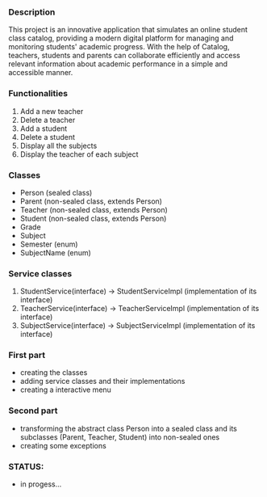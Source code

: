 
### Description
This project is an innovative application that simulates an online student class catalog, providing a modern digital platform for managing and monitoring students' academic progress. With the help of Catalog, teachers, students and parents can collaborate efficiently and access relevant information about academic performance in a simple and accessible manner.

### Functionalities 
1) Add a new teacher
2) Delete a teacher
3) Add a student
4) Delete a student
5) Display all the subjects
6) Display the teacher of each subject

### Classes
- Person (sealed class)
- Parent (non-sealed class, extends Person)
- Teacher (non-sealed class, extends Person)
- Student (non-sealed class, extends Person)
- Grade
- Subject
- Semester (enum)
- SubjectName (enum)

### Service classes
1) StudentService(interface) -> StudentServiceImpl (implementation of its interface)
2) TeacherService(interface) -> TeacherServiceImpl (implementation of its interface)
3) SubjectService(interface) -> SubjectServiceImpl (implementation of its interface)

### First part 
- creating the classes
- adding service classes and their implementations
- creating a interactive menu

### Second part
- transforming the abstract class Person into a sealed class and its subclasses (Parent, Teacher, Student) into non-sealed ones
- creating some exceptions

### STATUS:
  - in progess...
